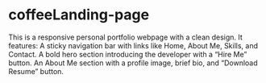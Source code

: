 # coffeeLanding-page
This is a responsive personal portfolio webpage with a clean design. It features:  A sticky navigation bar with links like Home, About Me, Skills, and Contact.  A bold hero section introducing the developer with a “Hire Me” button.  An About Me section with a profile image, brief bio, and “Download Resume” button.
